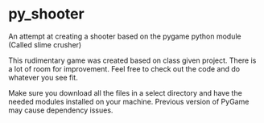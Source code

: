 # py_shooter
An attempt at creating a shooter based on the pygame python module (Called slime crusher)

This rudimentary game was created based on class given project. There is a lot of room for improvement.
Feel free to check out the code and do whatever you see fit.

Make sure you download all the files in a select directory and have the needed modules installed on your machine.
Previous version of PyGame may cause dependency issues.
